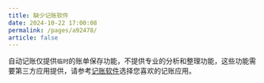 ```yaml
---
title: 缺少记账软件
date: 2024-10-22 17:00:08
permalink: /pages/a92478/
article: false
---
```


自动记账仅提供`临时`的账单保存功能，不提供专业的分析和整理功能，这些功能需要第三方应用提供，请参考[记账软件](/pages/apps/)选择您喜欢的记账应用。
